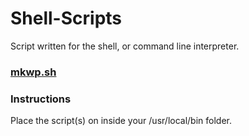 Shell-Scripts
=============

Script written for the shell, or command line interpreter.

### [mkwp.sh](https://github.com/scrubmx/Shell-Scripts/blob/master/mkwp.sh)

### Instructions
Place the script(s) on inside your /usr/local/bin folder.

